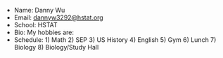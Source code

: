 * Name: Danny Wu
* Email: dannyw3292@hstat.org
* School: HSTAT
* Bio: My hobbies are:
* Schedule: 1) Math 2) SEP 3) US History 4) English 5) Gym 6) Lunch 7) Biology 8) Biology/Study Hall
